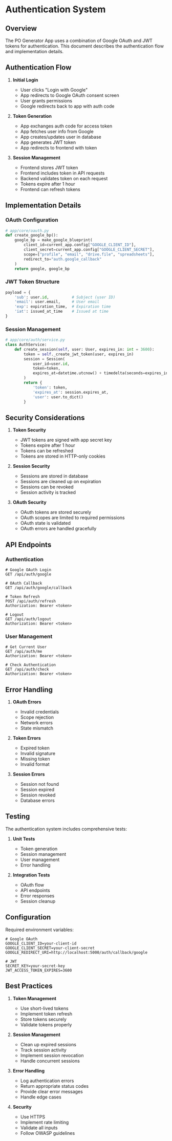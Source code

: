 # Authentication System

## Overview

The PO Generator App uses a combination of Google OAuth and JWT tokens for authentication. This document describes the authentication flow and implementation details.

## Authentication Flow

1. **Initial Login**
   - User clicks "Login with Google"
   - App redirects to Google OAuth consent screen
   - User grants permissions
   - Google redirects back to app with auth code

2. **Token Generation**
   - App exchanges auth code for access token
   - App fetches user info from Google
   - App creates/updates user in database
   - App generates JWT token
   - App redirects to frontend with token

3. **Session Management**
   - Frontend stores JWT token
   - Frontend includes token in API requests
   - Backend validates token on each request
   - Tokens expire after 1 hour
   - Frontend can refresh tokens

## Implementation Details

### OAuth Configuration

```python
# app/core/oauth.py
def create_google_bp():
    google_bp = make_google_blueprint(
        client_id=current_app.config["GOOGLE_CLIENT_ID"],
        client_secret=current_app.config["GOOGLE_CLIENT_SECRET"],
        scope=["profile", "email", "drive.file", "spreadsheets"],
        redirect_to="auth.google_callback"
    )
    return google, google_bp
```

### JWT Token Structure

```python
payload = {
    'sub': user.id,          # Subject (user ID)
    'email': user.email,     # User email
    'exp': expiration_time,  # Expiration time
    'iat': issued_at_time    # Issued at time
}
```

### Session Management

```python
# app/core/auth/service.py
class AuthService:
    def create_session(self, user: User, expires_in: int = 3600):
        token = self._create_jwt_token(user, expires_in)
        session = Session(
            user_id=user.id,
            token=token,
            expires_at=datetime.utcnow() + timedelta(seconds=expires_in)
        )
        return {
            'token': token,
            'expires_at': session.expires_at,
            'user': user.to_dict()
        }
```

## Security Considerations

1. **Token Security**
   - JWT tokens are signed with app secret key
   - Tokens expire after 1 hour
   - Tokens can be refreshed
   - Tokens are stored in HTTP-only cookies

2. **Session Security**
   - Sessions are stored in database
   - Sessions are cleaned up on expiration
   - Sessions can be revoked
   - Session activity is tracked

3. **OAuth Security**
   - OAuth tokens are stored securely
   - OAuth scopes are limited to required permissions
   - OAuth state is validated
   - OAuth errors are handled gracefully

## API Endpoints

### Authentication

```http
# Google OAuth Login
GET /api/auth/google

# OAuth Callback
GET /api/auth/google/callback

# Token Refresh
POST /api/auth/refresh
Authorization: Bearer <token>

# Logout
GET /api/auth/logout
Authorization: Bearer <token>
```

### User Management

```http
# Get Current User
GET /api/auth/me
Authorization: Bearer <token>

# Check Authentication
GET /api/auth/check
Authorization: Bearer <token>
```

## Error Handling

1. **OAuth Errors**
   - Invalid credentials
   - Scope rejection
   - Network errors
   - State mismatch

2. **Token Errors**
   - Expired token
   - Invalid signature
   - Missing token
   - Invalid format

3. **Session Errors**
   - Session not found
   - Session expired
   - Session revoked
   - Database errors

## Testing

The authentication system includes comprehensive tests:

1. **Unit Tests**
   - Token generation
   - Session management
   - User management
   - Error handling

2. **Integration Tests**
   - OAuth flow
   - API endpoints
   - Error responses
   - Session cleanup

## Configuration

Required environment variables:

```env
# Google OAuth
GOOGLE_CLIENT_ID=your-client-id
GOOGLE_CLIENT_SECRET=your-client-secret
GOOGLE_REDIRECT_URI=http://localhost:5000/auth/callback/google

# JWT
SECRET_KEY=your-secret-key
JWT_ACCESS_TOKEN_EXPIRES=3600
```

## Best Practices

1. **Token Management**
   - Use short-lived tokens
   - Implement token refresh
   - Store tokens securely
   - Validate tokens properly

2. **Session Management**
   - Clean up expired sessions
   - Track session activity
   - Implement session revocation
   - Handle concurrent sessions

3. **Error Handling**
   - Log authentication errors
   - Return appropriate status codes
   - Provide clear error messages
   - Handle edge cases

4. **Security**
   - Use HTTPS
   - Implement rate limiting
   - Validate all inputs
   - Follow OWASP guidelines 